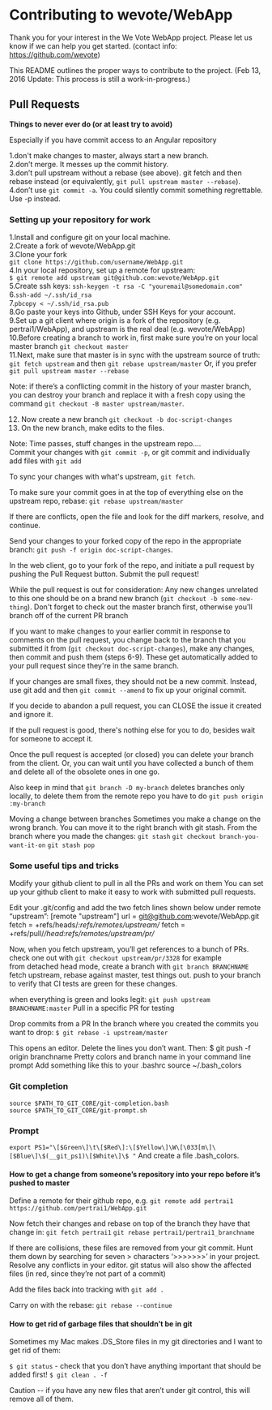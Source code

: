 # Contributing to wevote/WebApp

Thank you for your interest in the We Vote WebApp project. Please let us know if we can help you get started.
 (contact info: https://github.com/wevote)

This README outlines the proper ways to contribute to the project. 
(Feb 13, 2016 Update: This process is still a work-in-progress.)

## Pull Requests

**Things to never ever do (or at least try to avoid)**

Especially if you have commit access to an Angular repository

1.don't make changes to master, always start a new branch.  
2.don’t merge. It messes up the commit history.  
3.don’t pull upstream without a rebase (see above). git fetch and then rebase
  instead (or equivalently, `git pull upstream master --rebase`).   
4.don’t use `git commit -a`. You could silently commit something regrettable. Use -p instead.

### Setting up your repository for work

1.Install and configure git on your local machine.  
2.Create a fork of wevote/WebApp.git  
3.Clone your fork  
`git clone https://github.com/username/WebApp.git`  
4.In your local repository, set up a remote for upstream:  
`$ git remote add upstream git@github.com:wevote/WebApp.git`  
5.Create ssh keys: `ssh-keygen -t rsa -C "youremail@somedomain.com"`  
6.`ssh-add ~/.ssh/id_rsa`  
7.`pbcopy < ~/.ssh/id_rsa.pub`  
8.Go paste your keys into Github, under SSH Keys for your account.  
9.Set up a git client where origin is a fork of the repository (e.g.
  pertrai1/WebApp), and upstream is the real deal (e.g. wevote/WebApp) 
10.Before creating a branch to work in, first make sure you’re on your local
   master branch `git checkout master`  
11.Next, make sure that master is in sync with the upstream source of truth:
   `git fetch upstream` and then `git rebase upstream/master` Or, if you prefer
	`git pull upstream master --rebase`  
    
Note: if there’s a conflicting commit in the history of your master branch, you
can destroy your branch and replace it with a fresh copy using the command  `git
checkout -B master upstream/master`.  

12. Now create a new branch `git checkout -b doc-script-changes`  
13. On the new branch, make edits to the files.   

Note: Time passes, stuff changes in the upstream repo....  
Commit your changes with `git commit -p`, or git commit and individually add
files with `git add`  

To sync your changes with what's upstream, `git fetch`.   

To make sure your commit goes in at the top of everything else on the upstream
repo, rebase: `git rebase upstream/master`  

If there are conflicts, open the file and look for the diff markers, resolve, and continue.

Send your changes to your forked copy of the repo in the appropriate branch:
`git push -f origin doc-script-changes`.  

In the web client, go to your fork of the repo, and initiate a pull request by pushing the Pull Request button. Submit the pull request!

While the pull request is out for consideration:
Any new changes unrelated to this one should be on a brand new branch (`git
checkout -b some-new-thing`). Don't forget to check out the master branch first, otherwise you'll branch off of the current PR branch

If you want to make changes to your earlier commit in response to comments on
the pull request, you change back to the branch that you submitted it from (`git
checkout doc-script-changes`), make any changes, then commit and push them (steps 6-9). These get automatically added to your pull request since they're in the same branch.

If your changes are small fixes, they should not be a new commit. Instead, use
git add and then `git commit --amend` to fix up your original commit. 

If you decide to abandon a pull request, you can CLOSE the issue it created and ignore it.  

If the pull request is good, there's nothing else for you to do, besides wait for someone to accept it. 

Once the pull request is accepted (or closed) you can delete your branch from the client. Or, you can wait until you have collected a bunch of them and delete all of the obsolete ones in one go.

Also keep in mind that `git branch -D my-branch` deletes branches only locally, to delete them from the remote repo you have to do `git push origin :my-branch`

Moving a change between branches
Sometimes you make a change on the wrong branch. You can move it to the right branch with git stash. From the branch where you made the changes:
`git stash`
`git checkout branch-you-want-it-on`
`git stash pop`


### Some useful tips and tricks

Modify your github client to pull in all the PRs and work on them
You can set up your github client to make it easy to work with submitted pull requests.

Edit your .git/config and add the two fetch lines shown below under remote “upstream”:
[remote "upstream"]
        url = git@github.com:wevote/WebApp.git
        fetch = +refs/heads/*:refs/remotes/upstream/*
        fetch = +refs/pull/*/head:refs/remotes/upstream/pr/* 

Now, when you fetch upstream, you’ll get references to a bunch of PRs.
check one out with `git checkout upstream/pr/3328` for example  
from detached head mode, create a branch with `git branch BRANCHNAME`
fetch upstream, rebase against master, test things out. 
push to your branch to verify that CI tests are green for these changes.

when everything is green and looks legit: 
`git push upstream BRANCHNAME:master`
Pull in a specific PR for testing

Drop commits from a PR
In the branch where you created the commits you want to drop:
`$ git rebase -i upstream/master`

This opens an editor. Delete the lines you don’t want. Then:
	$ git push -f origin branchname
Pretty colors and branch name in your command line prompt
Add something like this to your .bashrc
source ~/.bash_colors

### Git completion
`source $PATH_TO_GIT_CORE/git-completion.bash`  
`source $PATH_TO_GIT_CORE/git-prompt.sh`

### Prompt
`export
PS1="\[$Green\]\t\[$Red\]:\[$Yellow\]\W\[\033[m\]\[$Blue\]\$(__git_ps1)\[$White\]\$
"`
And create a file .bash_colors.

#### How to get a change from someone’s repository into your repo before it’s pushed to master
Define a remote for their github repo, e.g. 
`git remote add pertrai1 https://github.com/pertrai1/WebApp.git`

Now fetch their changes and rebase on top of the branch they have that change in:
`git fetch pertrai1`
`git rebase pertrai1/pertrai1_branchname`

If there are collisions, these files are removed from your git commit. Hunt them down by searching for seven > characters ‘>>>>>>>’ in your project. Resolve any conflicts in your editor. git status will also show the affected files (in red, since they’re not part of a commit)

Add the files back into tracking with `git add .`

Carry on with the rebase: `git rebase --continue`

#### How to get rid of garbage files that shouldn’t be in git

Sometimes my Mac makes .DS_Store files in my git directories and I want to get rid of them:

`$ git status` - check that you don’t have anything important that should be added first!
`$ git clean . -f`

Caution -- if you have any new files that aren’t under git control, this will remove all of them.

